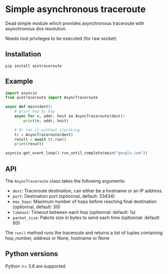 # Simple asynchronous traceroute

Dead simple module which provides asynchronous traceroute with asynchronous dns resolution.

Needs root privileges to be executed (for raw socket)

## Installation
`pip install aiotraceroute`


## Example

```python
import asyncio
from aiotraceroute import AsyncTraceroute

async def main(dest):
    # print hop by hop
    async for n, addr, host in AsyncTraceroute(dest):
        print(n, addr, host)

    # Or run it without iterating
    tr = AsyncTraceroute(dest)
    result = await tr.run()
    print(result)

asyncio.get_event_loop().run_until_complete(main("google.com"))
```
## API
The `AsyncTraceroute` class takes the following arguments:
  * `dest`: Traceroute destination, can either be a hostname or an IP address.
  * `port`: Destination port (optionnal, default: 33434)
  * `max_hops`: Maximum number of hops before reaching final destination (optionnal, default: 30)
  * `timeout`: Timeout between each hop (optionnal: default: 1s)
  * `packet_size`: Pakcte size in bytes to send each time (optionnal: default: 60)

The `run()` method runs the traceroute and returns a list of tuples containing hop_number, address or None, hostname or None
## Python versions
Python >= 3.6 are supported
